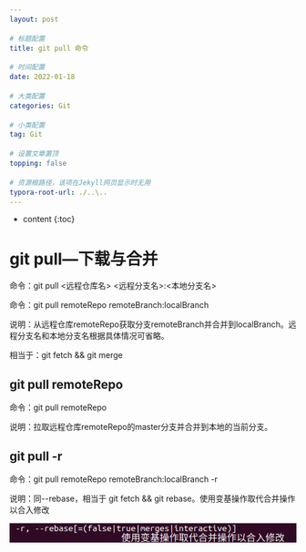 ```yaml
---
layout: post

# 标题配置
title: git pull 命令

# 时间配置
date: 2022-01-18

# 大类配置
categories: Git

# 小类配置
tag: Git

# 设置文章置顶
topping: false

# 资源根路径，该项在Jekyll网页显示时无用
typora-root-url: ./..\..
---
```


* content
{:toc}


# git pull—下载与合并

命令：git pull <远程仓库名> <远程分支名>:<本地分支名>

命令：git pull remoteRepo remoteBranch:localBranch

说明：从远程仓库remoteRepo获取分支remoteBranch并合并到localBranch。远程分支名和本地分支名根据具体情况可省略。

相当于：git fetch && git merge

## git pull remoteRepo

命令：git pull remoteRepo

说明：拉取远程仓库remoteRepo的master分支并合并到本地的当前分支。

 

## git pull -r

命令：git pull remoteRepo remoteBranch:localBranch -r

说明：同--rebase，相当于 git fetch && git rebase。使用变基操作取代合并操作以合入修改

![image-20230727004858516](/wl-docs/Git/git-pull-1.png)

